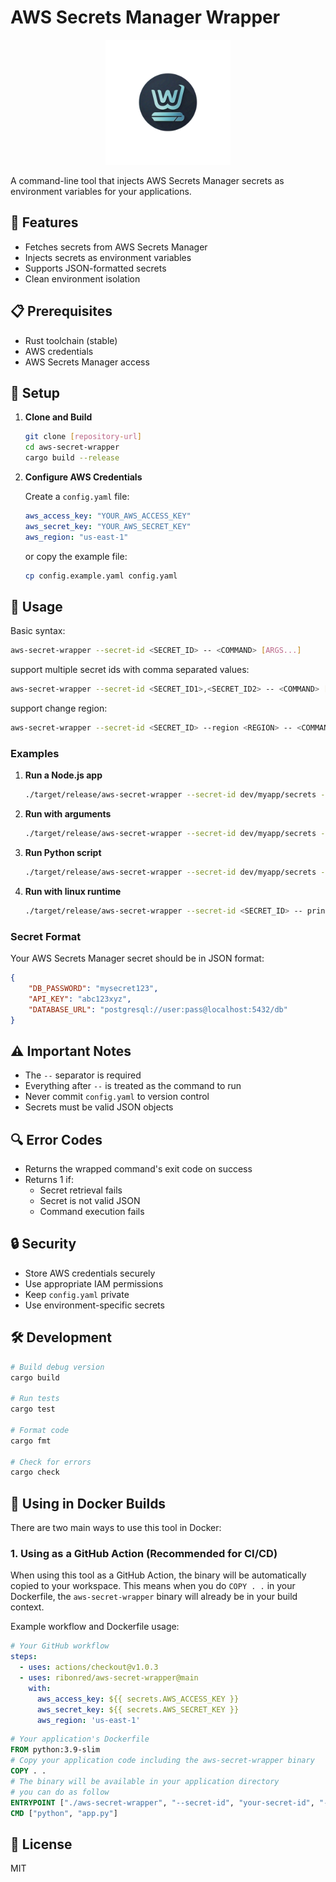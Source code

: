 # AWS Secrets Manager Wrapper

<p align="center">
  <img src="bg.png" alt="AWS Secrets Manager Wrapper Logo" width="200">
</p>

A command-line tool that injects AWS Secrets Manager secrets as environment variables for your applications.

## 🚀 Features

- Fetches secrets from AWS Secrets Manager
- Injects secrets as environment variables
- Supports JSON-formatted secrets
- Clean environment isolation

## 📋 Prerequisites

- Rust toolchain (stable)
- AWS credentials
- AWS Secrets Manager access

## 🔧 Setup

1. **Clone and Build**
   ```bash
   git clone [repository-url]
   cd aws-secret-wrapper
   cargo build --release
   ```

2. **Configure AWS Credentials**
   
   Create a `config.yaml` file:
   ```yaml
   aws_access_key: "YOUR_AWS_ACCESS_KEY"
   aws_secret_key: "YOUR_AWS_SECRET_KEY"
   aws_region: "us-east-1"
   ```

   or copy the example file:
   ```bash
   cp config.example.yaml config.yaml
   ```

## 📖 Usage

Basic syntax:
```bash
aws-secret-wrapper --secret-id <SECRET_ID> -- <COMMAND> [ARGS...]
```

support multiple secret ids with comma separated values:
```bash
aws-secret-wrapper --secret-id <SECRET_ID1>,<SECRET_ID2> -- <COMMAND> [ARGS...]
```

support change region:
```bash
aws-secret-wrapper --secret-id <SECRET_ID> --region <REGION> -- <COMMAND> [ARGS...]
```

### Examples

1. **Run a Node.js app**
   ```bash
   ./target/release/aws-secret-wrapper --secret-id dev/myapp/secrets -- node app.js
   ```

2. **Run with arguments**
   ```bash
   ./target/release/aws-secret-wrapper --secret-id dev/myapp/secrets -- npm start --port 3000
   ```

3. **Run Python script**
   ```bash
   ./target/release/aws-secret-wrapper --secret-id dev/myapp/secrets -- python script.py arg1 arg2
   ```
4. **Run with linux runtime**
   ```bash
   ./target/release/aws-secret-wrapper --secret-id <SECRET_ID> -- printenv | grep YOUR_SECRET_KEY
   ```

### Secret Format

Your AWS Secrets Manager secret should be in JSON format:
```json
{
    "DB_PASSWORD": "mysecret123",
    "API_KEY": "abc123xyz",
    "DATABASE_URL": "postgresql://user:pass@localhost:5432/db"
}
```

## ⚠️ Important Notes

- The `--` separator is required
- Everything after `--` is treated as the command to run
- Never commit `config.yaml` to version control
- Secrets must be valid JSON objects

## 🔍 Error Codes

- Returns the wrapped command's exit code on success
- Returns 1 if:
  - Secret retrieval fails
  - Secret is not valid JSON
  - Command execution fails

## 🔒 Security

- Store AWS credentials securely
- Use appropriate IAM permissions
- Keep `config.yaml` private
- Use environment-specific secrets

## 🛠️ Development

```bash
# Build debug version
cargo build

# Run tests
cargo test

# Format code
cargo fmt

# Check for errors
cargo check
```

## 🐳 Using in Docker Builds

There are two main ways to use this tool in Docker:

### 1. Using as a GitHub Action (Recommended for CI/CD)

When using this tool as a GitHub Action, the binary will be automatically copied to your workspace. This means when you do `COPY . .` in your Dockerfile, the `aws-secret-wrapper` binary will already be in your build context.

Example workflow and Dockerfile usage:

```yaml
# Your GitHub workflow
steps:
  - uses: actions/checkout@v1.0.3
  - uses: ribonred/aws-secret-wrapper@main
    with:
      aws_access_key: ${{ secrets.AWS_ACCESS_KEY }}
      aws_secret_key: ${{ secrets.AWS_SECRET_KEY }}
      aws_region: 'us-east-1'
```

```dockerfile
# Your application's Dockerfile
FROM python:3.9-slim
# Copy your application code including the aws-secret-wrapper binary
COPY . .
# The binary will be available in your application directory
# you can do as follow
ENTRYPOINT ["./aws-secret-wrapper", "--secret-id", "your-secret-id", "--"]
CMD ["python", "app.py"]
```

## 📜 License

MIT